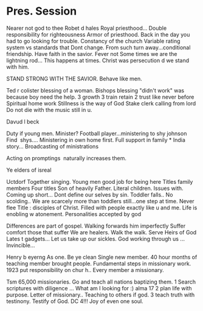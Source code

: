 # Pres. Session

Nearer not god to thee
Robet d hales
Royal priesthood... Double responsibility for righteousness
Armor of priesthood.
Back in the day you had to go looking for trouble.
Constancy of the church
Variable rating system vs standards that Dont change.
From such turn away...conditional friendship.
Have faith in the savior. Fever not
Some times we are the lightning rod... This happens at times.
Christ was persecution d we stand with him.

STAND STRONG WITH THE SAVIOR.
Behave like men.

Ted r colister
blessing of a woman. Bishops blessing "didn't work" was because boy need the help.
3 growth
3 train retain
2 trust like never before
Spiritual home work
Stillness is the way of God
Stake clerk calling from lord
Do not die with the music still in u.

Davud l beck

Duty if young men. Minister?
Football player...ministering to shy johnson
Find  shys....
Ministering in own home first.
Full support in family \*
India story... Broadcasting of ministrations

Acting on promptings  naturally increases them.

Ye elders of isreal

Uctdorf
Together singing.
Young men good job for being here
Titles family members
Four titles
Son of heavily Father. Literal children.
Issues with. Coming up short... Dont define our selves by sin.
Toddler falls.. No scolding..
We are scarcely more than toddlers still...one step at time.
Never flee
Title : disciples of Christ.
Filled with people exactly like u and me.
Life is enobling w atonement.
Personalities accepted by god

Differences are part of gospel.
Walking forwards him imperfectly
Suffer comfort those that suffer
We are healers.
Walk the walk.
Serve
Heirs of God
Lates t gadgets...
Let us take up our sickles.
God working through us ... Invincible...

Henry b eyerng
As one.
Be ye clean
Single new member.
40 hour months of teaching member brought people.
Fundamental steps in missionary work. 1923 put responsibility on chur h.. Every member a missionary.

Tsm
65,000 missionaries.
Go and teach all nations baptizing them.
1 Search scriptures with diligence ... What am I looking for :) alma 17
2 plan life with purpose.
Letter of missionary..
Teaching to others if god.
3 teach truth with testinony. Testify of God.
DC 4!!!
Joy of even one soul.
